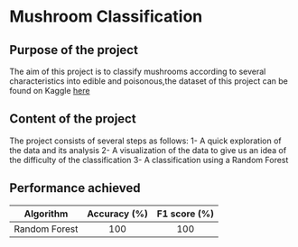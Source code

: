 # Mushroom Classification
## Purpose of the project
The aim of this project is to classify mushrooms according to several characteristics into edible and poisonous,the dataset of this project can be found on Kaggle [here](https://www.kaggle.com/datasets/uciml/mushroom-classification) 
## Content of the project 
The project consists of several steps as follows: 
1- A quick exploration of the data and its analysis
2- A visualization of the data to give us an idea of the difficulty of the classification 
3- A classification using a Random Forest 
## Performance achieved 
|   Algorithm   |   Accuracy (%)|  F1 score (%) |
|---      |:-:        |:-:        |
|   Random Forest   |   100   |   100   |